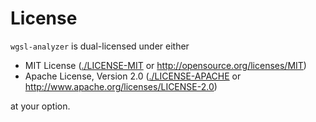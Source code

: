 # License

`wgsl-analyzer` is dual-licensed under either

- MIT License ([./LICENSE-MIT](./LICENSE-MIT) or <http://opensource.org/licenses/MIT>)
- Apache License, Version 2.0 ([./LICENSE-APACHE](./LICENSE-APACHE) or <http://www.apache.org/licenses/LICENSE-2.0>)

at your option.
